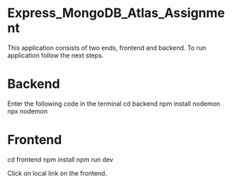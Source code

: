 # Express_MongoDB_Atlas_Assignment

This application consists of two ends, frontend and backend. To run application follow the next steps.

# Backend 
Enter the following code in the terminal
cd backend
npm install nodemon
npx nodemon

# Frontend
cd frontend
npm install
npm run dev

Click on local link on the frontend.
